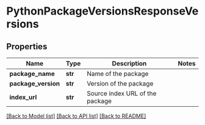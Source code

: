 # PythonPackageVersionsResponseVersions

## Properties
Name | Type | Description | Notes
------------ | ------------- | ------------- | -------------
**package_name** | **str** | Name of the package |
**package_version** | **str** | Version of the package |
**index_url** | **str** | Source index URL of the package |

[[Back to Model list]](../README.md#documentation-for-models) [[Back to API list]](../README.md#documentation-for-api-endpoints) [[Back to README]](../README.md)

